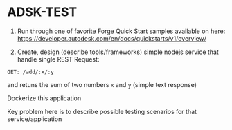 # ADSK-TEST

1. Run through one of favorite Forge Quick Start samples available on here: https://developer.autodesk.com/en/docs/quickstarts/v1/overview/

2. Create, design (describe tools/frameworks) simple nodejs service that handle single REST Request:
 ```
 GET: /add/:x/:y
 ```
 and retuns the sum of two numbers `x` and `y` (simple text response)
 
 Dockerize this application
 
 Key problem here is to describe possible testing scenarios for that service/application
 
